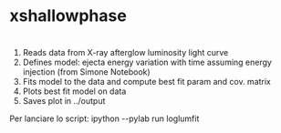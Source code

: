 # xshallowphase
#
1. Reads data from X-ray afterglow luminosity light curve
2. Defines model: ejecta energy variation with time assuming energy injection (from Simone Notebook)
3. Fits model to the data and compute best fit param and cov. matrix
4. Plots best fit model on data
5. Saves plot in ../output

Per lanciare lo script: 
ipython --pylab
run loglumfit
